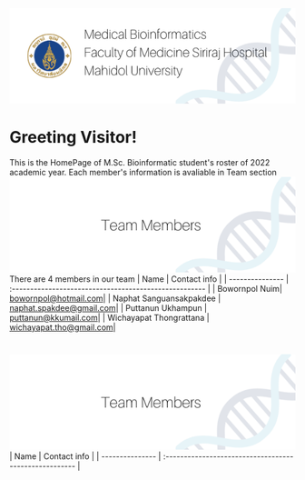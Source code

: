 ![alt text](/resource/1.png)
# Greeting Visitor!
This is the HomePage of M.Sc. Bioinformatic student's roster of 2022 academic year. Each member's information is avaliable in Team section
![alt text](/resource/2.png)
There are 4 members in our team
| Name        | Contact info                                          |
| --------------- | :----------------------------------------------------- |
| Bowornpol Nuim| bowornpol@hotmail.com|
| Naphat Sanguansakpakdee | naphat.spakdee@gmail.com|
| Puttanun Ukhampun | puttanun@kkumail.com|
| Wichayapat Thongrattana | wichayapat.tho@gmail.com|


# 
 ![alt text](/resource/2.png)
| Name      | Contact info                                          |
| --------------- | :----------------------------------------------------- |
